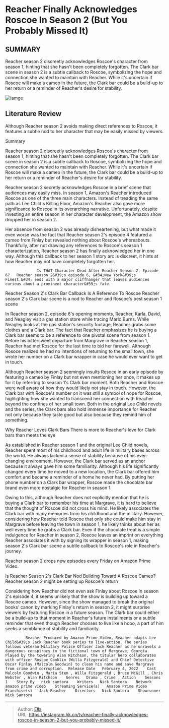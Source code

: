 # Reacher Finally Acknowledges Roscoe In Season 2 (But You Probably Missed It)


## SUMMARY 



  Reacher season 2 discreetly acknowledges Roscoe&#39;s character from season 1, hinting that she hasn&#39;t been completely forgotten.   The Clark bar scene in season 2 is a subtle callback to Roscoe, symbolizing the hope and connection she wanted to maintain with Reacher.   While it&#39;s uncertain if Roscoe will make a cameo in the future, the Clark bar could be a build-up to her return or a reminder of Reacher&#39;s desire for stability.  

![iamge](https://static1.srcdn.com/wordpress/wp-content/uploads/2024/01/reacher-season-2-roscoe-clark-bar-reference.jpg)

## Literature Review
Although Reacher season 2 avoids making direct references to Roscoe, it features a subtle nod to her character that may be easily missed by viewers.





Summary

  Reacher season 2 discreetly acknowledges Roscoe&#39;s character from season 1, hinting that she hasn&#39;t been completely forgotten.   The Clark bar scene in season 2 is a subtle callback to Roscoe, symbolizing the hope and connection she wanted to maintain with Reacher.   While it&#39;s uncertain if Roscoe will make a cameo in the future, the Clark bar could be a build-up to her return or a reminder of Reacher&#39;s desire for stability.  







Reacher season 2 secretly acknowledges Roscoe in a brief scene that audiences may easily miss. In season 1, Amazon&#39;s Reacher introduced Roscoe as one of the three main characters. Instead of treading the same path as Lee Child&#39;s Killing Floor, Amazon&#39;s Reacher also gave more significance to Roscoe in its overarching narrative. Unfortunately, despite investing an entire season in her character development, the Amazon show dropped her in season 2.

Her absence from season 2 was already disheartening, but what made it even worse was the fact that Reacher season 2&#39;s episode 4 featured a cameo from Finlay but revealed nothing about Roscoe&#39;s whereabouts. Thankfully, after not drawing any references to Roscoe&#39;s season 1 characterization, Reacher season 2 has finally acknowledged her in one way. Although this callback to her season 1 story arc is discreet, it hints at how Reacher may not have completely forgotten her.

                  Is THAT Character Dead After Reacher Season 2, Episode 6?   Reacher season 2&#39;s episode 6, &#34;New York&#39;s Finest,&#34; ends with a major cliffhanger that leaves audiences curious about a prominent character&#39;s fate.    





 Reacher Season 2&#39;s Clark Bar Callback Is A Reference To Roscoe 
Reacher season 2&#39;s Clark bar scene is a nod to Reacher and Roscoe&#39;s best season 1 scene
         

In Reacher season 2, episode 6&#39;s opening moments, Reacher, Karla, David, and Neagley visit a gas station store while tracing Marlo Burns. While Neagley looks at the gas station&#39;s security footage, Reacher grabs some clothes and a Clark bar. The fact that Reacher emphasizes he is buying a Clark bar seems to be a reference to one pivotal scene from season 1. Before his bittersweet departure from Margrave in Reacher season 1, Reacher had met Roscoe for the last time to bid her farewell. Although Rosoce realized he had no intentions of returning to the small town, she wrote her number on a Clark bar wrapper in case he would ever want to get in touch.

Although Reacher season 2 seemingly insults Rosoce in an early episode by featuring a cameo by Finlay but not even mentioning her once, it makes up for it by referring to season 1&#39;s Clark bar moment. Both Reacher and Roscoe were well aware of how they would likely not stay in touch. However, the Clark bar with Roscoe&#39;s number on it was still a symbol of hope for Roscoe, highlighting how she wanted to transcend her connection with Reacher beyond the confines of her small town. Both in the original Lee Child novels and the series, the Clark bars also hold immense importance for Reacher not only because they taste good but also because they remind him of something.






 Why Reacher Loves Clark Bars 
There is more to Reacher&#39;s love for Clark bars than meets the eye
          

As established in Reacher season 1 and the original Lee Child novels, Reacher spent most of his childhood and adult life in military bases across the world. He always lacked a sense of stability because of his ever-changing environment. However, the Clark bar served as an anchor because it always gave him some familiarity. Although his life significantly changed every time he moved to a new location, the Clark bar offered him comfort and became a reminder of a home he never had. By putting her phone number on a Clark bar wrapper, Roscoe made the chocolate bar brand even more nostalgic for Reacher in season 1.

Owing to this, although Reacher does not explicitly mention that he is buying a Clark bar to remember his time at Margrave, it is hard to believe that the thought of Roscoe did not cross his mind. He likely associates the Clark bar with many memories from his childhood and the military. However, considering how Reacher told Roscoe that only she could make him stay in Margrave before leaving the town in season 1, he likely thinks about her as well every time he grabs a Clark bar. Even if the chocolate treat is a simple indulgence for Reacher in season 2, Roscoe leaves an imprint on everything Reacher associates it with by signing its wrapper in season 1, making season 2&#39;s Clark bar scene a subtle callback to Roscoe&#39;s role in Reacher&#39;s journey.






Reacher season 2 drops new episodes every Friday on Amazon Prime Video.






 Is Reacher Season 2&#39;s Clark Bar Nod Building Toward A Roscoe Cameo? 
Reacher season 2 might be setting up Roscoe&#39;s return
          

Considering how Reacher did not even ask Finlay about Roscoe in season 2&#39;s episode 4, it seems unlikely that the show is building up toward a Roscoe cameo. However, since the show managed to break the original books&#39; canon by marking Finlay&#39;s return in season 2, it might surprise viewers by featuring Roscoe in a future season. The Clark bar could either be a build-up to that moment in Reacher&#39;s future installments or a subtle reminder that even though Reacher chooses to live like a hobo, a part of him seeks a semblance of stability and familiarity.




             Reacher Produced by Amazon Prime Video, Reacher adapts Lee Child&#39;s Jack Reacher book series to live-action. The series follows veteran Military Police Officer Jack Reacher as he unravels a dangerous conspiracy in the fictional town of Margrave, Georgia. Played by the towering Alan Ritchson, the titular hero collaborates with officer Roscoe Conklin (Willa Fitzgerald) and Chief Detective Oscar Finlay (Malcolm Goodwin) to clean his name and save Margrave from crime and corruption.  Release Date   February 4, 2022    Cast   Malcolm Goodwin , Maria Sten , Willa Fitzgerald , Bruce McGill , Chris Webster , Alan Ritchson    Genres   Drama , Crime , Action    Seasons   1    Story By   nick santora    Writers   Nick Santora    Network   amazon prime video    Streaming Service(s)   Amazon Prime Video    Franchise(s)   Jack Reacher    Directors   Nick Santora    Showrunner   Nick Santora       


---

> Author: [Ella](https://instagram.hk.cn/)  
> URL: https://instagram.hk.cn/tv/reacher-finally-acknowledges-roscoe-in-season-2-but-you-probably-missed-it/  

